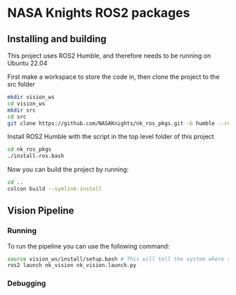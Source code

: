 # NASA Knights ROS2 packages

## Installing and building

This project uses ROS2 Humble, and therefore needs to be running on Ubuntu 22.04

First make a workspace to store the code in, then clone the project to the src folder
```bash
mkdir vision_ws
cd vision_ws
mkdir src
cd src
git clone https://github.com/NASAKnights/nk_ros_pkgs.git -b humble --recurse-submodules
```

Install ROS2 Humble with the script in the top level folder of this project

```bash
cd nk_ros_pkgs
./install-ros.bash
```

Now you can build the project by running:

```bash
cd ..
colcon build --symlink-install
```

## Vision Pipeline

### Running

To run the pipeline you can use the following command:

```bash
source vision_ws/install/setup.bash # This will tell the system where to find the code that you just built is and needs to be run in every terminal
ros2 launch nk_vision nk_vision.launch.py
```

### Debugging

